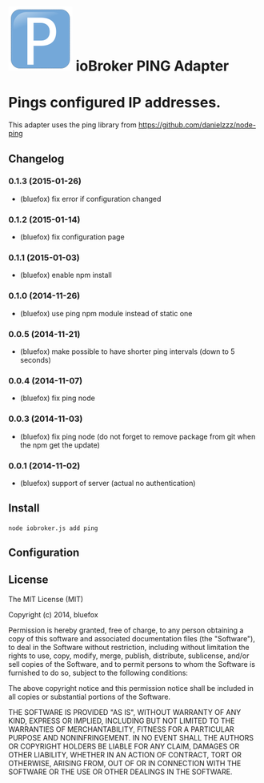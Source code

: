 ![Logo](admin/ping.png)
ioBroker PING Adapter
==============

# Pings configured IP addresses.

This adapter uses the ping library from https://github.com/danielzzz/node-ping

## Changelog
### 0.1.3 (2015-01-26)
* (bluefox) fix error if configuration changed

### 0.1.2 (2015-01-14)
* (bluefox) fix configuration page

### 0.1.1 (2015-01-03)
* (bluefox) enable npm install

### 0.1.0 (2014-11-26)
* (bluefox) use ping npm module instead of static one

### 0.0.5 (2014-11-21)
* (bluefox) make possible to have shorter ping intervals (down to 5 seconds)

### 0.0.4 (2014-11-07)
* (bluefox) fix ping node

### 0.0.3 (2014-11-03)
* (bluefox) fix ping node (do not forget to remove package from git when the npm get the update)

### 0.0.1 (2014-11-02)
* (bluefox) support of server (actual no authentication)

## Install

```node iobroker.js add ping```

## Configuration

## License

The MIT License (MIT)

Copyright (c) 2014, bluefox

Permission is hereby granted, free of charge, to any person obtaining a copy
of this software and associated documentation files (the "Software"), to deal
in the Software without restriction, including without limitation the rights
to use, copy, modify, merge, publish, distribute, sublicense, and/or sell
copies of the Software, and to permit persons to whom the Software is
furnished to do so, subject to the following conditions:

The above copyright notice and this permission notice shall be included in
all copies or substantial portions of the Software.

THE SOFTWARE IS PROVIDED "AS IS", WITHOUT WARRANTY OF ANY KIND, EXPRESS OR
IMPLIED, INCLUDING BUT NOT LIMITED TO THE WARRANTIES OF MERCHANTABILITY,
FITNESS FOR A PARTICULAR PURPOSE AND NONINFRINGEMENT. IN NO EVENT SHALL THE
AUTHORS OR COPYRIGHT HOLDERS BE LIABLE FOR ANY CLAIM, DAMAGES OR OTHER
LIABILITY, WHETHER IN AN ACTION OF CONTRACT, TORT OR OTHERWISE, ARISING FROM,
OUT OF OR IN CONNECTION WITH THE SOFTWARE OR THE USE OR OTHER DEALINGS IN
THE SOFTWARE.

